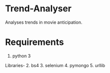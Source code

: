 # Trend-Analyser
Analyses trends in movie anticipation.


# Requirements
1. python 3
  
  Libraries-
2. bs4
3. selenium
4. pymongo
5. urllib

